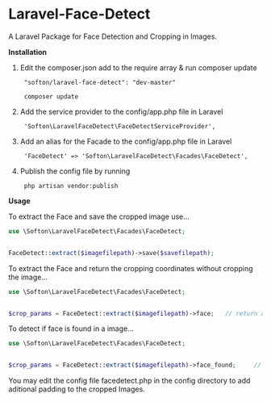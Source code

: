 # Laravel-Face-Detect
A Laravel Package for Face Detection and Cropping in Images.

<strong>Installation</strong>

<ol>
  <li>Edit the composer.json add to the require array & run composer update<br>
      <pre><code> "softon/laravel-face-detect": "dev-master" </code></pre>
      <pre><code> composer update </code></pre>
  </li>
  <li>Add the service provider to the config/app.php file in Laravel<br>
      <pre><code> 'Softon\LaravelFaceDetect\FaceDetectServiceProvider', </code></pre>
      
  </li>
  <li>Add an alias for the Facade to the config/app.php file in Laravel<br>
      <pre><code> 'FaceDetect' => 'Softon\LaravelFaceDetect\Facades\FaceDetect', </code></pre>
      
  </li>
  <li>Publish the config file by running <br>
      <pre><code> php artisan vendor:publish </code></pre>
      
  </li>
</ol>


<strong>Usage</strong>

To extract the Face and save the cropped image use...
```php
use \Softon\LaravelFaceDetect\Facades\FaceDetect;


FaceDetect::extract($imagefilepath)->save($savefilepath);
```


To extract the Face and return the cropping coordinates without cropping the image...
```php
use \Softon\LaravelFaceDetect\Facades\FaceDetect;


$crop_params = FaceDetect::extract($imagefilepath)->face;   // return array with x,y,width
```

To detect if face is found in a image...
```php
use \Softon\LaravelFaceDetect\Facades\FaceDetect;


$crop_params = FaceDetect::extract($imagefilepath)->face_found;     // returns true/false
```

You may edit the config file facedetect.php in the config directory to add aditional padding to the cropped Images.

